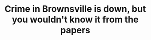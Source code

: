 ---
order: 27
title: Crime in Brownsville is down, but you wouldn't know it from the papers
authors:
    - Angie Wang
categories:
    - story
    - photo
    - data
link: http://nycitylens.com/2018/04/brownsville-crime-wouldnt-know-papers/
redirect: true
photo:
    filename: brownsville.jpg
---